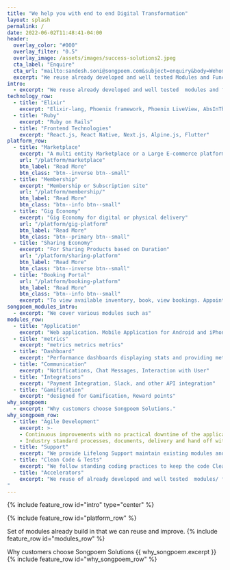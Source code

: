 ```yaml
---
title: "We help you with end to end Digital Transformation"
layout: splash
permalink: /
date: 2022-06-02T11:48:41-04:00
header:
  overlay_color: "#000"
  overlay_filter: "0.5"
  overlay_image: /assets/images/success-solutions2.jpeg
  cta_label: "Enquire"
  cta_url: "mailto:sandesh.soni@songpoem.com&subject=enquiry&body=Wehomepage"
  excerpt: "We reuse already developed and well tested Modules and Functionalities, that can be imported rather than building from scratch and testing again."
intro: 
  - excerpt: "We reuse already developed and well tested  modules and functionalities, that can be imported rather than building from scratch and testing again."
technology_row:
  - title: "Elixir"
    excerpt: "Elixir-lang, Phoenix framework, Phoenix LiveView, AbsInThe"
  - title: "Ruby"
    excerpt: "Ruby on Rails"
  - title: "Frontend Technologies"
    excerpt: "React.js, React Native, Next.js, Alpine.js, Flutter"
platform_row:
  - title: "Marketplace"
    excerpt: "A multi entity Marketplace or a Large E-commerce platform"
    url: "/platform/marketplace"
    btn_label: "Read More"
    btn_class: "btn--inverse btn--small"
  - title: "Membership"
    excerpt: "Membership or Subscription site"
    url: "/platform/membership/"
    btn_label: "Read More"
    btn_class: "btn--info btn--small"
  - title: "Gig Economy"
    excerpt: "Gig Economy for digital or physical delivery"
    url: "/platform/gig-platform"
    btn_label: "Read More"
    btn_class: "btn--primary btn--small"
  - title: "Sharing Economy"
    excerpt: "For Sharing Products based on Duration"
    url: "/platform/sharing-platform"
    btn_label: "Read More"
    btn_class: "btn--inverse btn--small"
  - title: "Booking Portal"
    url: "/platform/booking-platform"
    btn_label: "Read More"
    btn_class: "btn--info btn--small"
    excerpt: "To view available inventory, book, view bookings. Appointment Scheduling, Calender"
songpoem_modules_intro: 
  - excerpt: "We cover various modules such as"
modules_row:
  - title: "Application"
    excerpt: "Web application. Mobile Application for Android and iPhone."
  - title: "metrics"
    excerpt: "metrics metrics metrics"
  - title: "Dashboard"
    excerpt: "Performance dashboards displaying stats and providing metadata for further analytics."
  - title: "Communication"
    excerpt: "Notifications, Chat Messages, Interaction with User"
  - title: "Integrations"
    excerpt: "Payment Integration, Slack, and other API integration"
  - title: "Gamification"
    excerpt: "designed for Gamification, Reward points"
why_songpoem:
  - excerpt: "Why customers choose Songpoem Solutions."
why_songpoem_row:
  - title: "Agile Development"
    excerpt: >-
    - Continuous improvements with no practical downtime of the application.
    - Industry standard processes, documents, delivery and hand off with play book
  - title: "Support"
    excerpt: "We provide Lifelong Support maintain existing modules and future additions."
  - title: "Clean Code & Tests"
    excerpt: "We follow standing coding practices to keep the code Clean and Modular. We write **unit tests** and integration tests, maximum code coverage."
  - title: "Accelerators"
    excerpt: "We reuse of already developed and well tested  modules/ functionalities, that can be imported rather than building from scratch and testing again.
"
---
```

{% include feature_row id="intro" type="center" %}

{% include feature_row id="platform_row" %}

Set of modules already build in that we can reuse and improve.
{% include feature_row id="modules_row" %}

<!-- Technologies we use
{% include feature_row id="technology_row" %} -->

Why customers choose Songpoem Solutions
{{ why_songpoem.excerpt }}
{% include feature_row id="why_songpoem_row" %}
